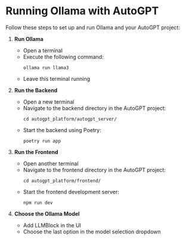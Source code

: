 # Running Ollama with AutoGPT

Follow these steps to set up and run Ollama and your AutoGPT project:

1. **Run Ollama**
   - Open a terminal
   - Execute the following command:
     ```
     ollama run llama3
     ```
   - Leave this terminal running

2. **Run the Backend**
   - Open a new terminal
   - Navigate to the backend directory in the AutoGPT project:
     ```
     cd autogpt_platform/autogpt_server/
     ```
   - Start the backend using Poetry:
     ```
     poetry run app
     ```

3. **Run the Frontend**
   - Open another terminal
   - Navigate to the frontend directory in the AutoGPT project:
     ```
     cd autogpt_platform/frontend/
     ```
   - Start the frontend development server:
     ```
     npm run dev
     ```

4. **Choose the Ollama Model**
   - Add LLMBlock in the UI
   -  Choose the last option in the model selection dropdown